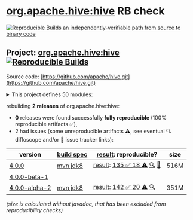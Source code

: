 [org.apache.hive:hive](https://central.sonatype.com/artifact/org.apache.hive/hive/versions) RB check
=======

[![Reproducible Builds](https://reproducible-builds.org/images/logos/rb.svg) an independently-verifiable path from source to binary code](https://reproducible-builds.org/)

## Project: [org.apache.hive:hive](https://central.sonatype.com/artifact/org.apache.hive/hive/versions) [![Reproducible Builds](https://img.shields.io/endpoint?url=https://raw.githubusercontent.com/jvm-repo-rebuild/reproducible-central/master/content/org/apache/hive/badge.json)](https://github.com/jvm-repo-rebuild/reproducible-central/blob/master/content/org/apache/hive/README.md)

Source code: [https://github.com/apache/hive.git](https://github.com/apache/hive.git)

<details><summary>This project defines 50 modules:</summary>

* [org.apache.hive.hcatalog:hive-hcatalog](https://central.sonatype.com/artifact/org.apache.hive.hcatalog/hive-hcatalog/overview)
* [org.apache.hive.hcatalog:hive-hcatalog-core](https://central.sonatype.com/artifact/org.apache.hive.hcatalog/hive-hcatalog-core/overview)
* [org.apache.hive.hcatalog:hive-hcatalog-pig-adapter](https://central.sonatype.com/artifact/org.apache.hive.hcatalog/hive-hcatalog-pig-adapter/overview)
* [org.apache.hive.hcatalog:hive-hcatalog-server-extensions](https://central.sonatype.com/artifact/org.apache.hive.hcatalog/hive-hcatalog-server-extensions/overview)
* [org.apache.hive.hcatalog:hive-webhcat](https://central.sonatype.com/artifact/org.apache.hive.hcatalog/hive-webhcat/overview)
* [org.apache.hive.hcatalog:hive-webhcat-java-client](https://central.sonatype.com/artifact/org.apache.hive.hcatalog/hive-webhcat-java-client/overview)
* [org.apache.hive.shims:hive-shims-0.23](https://central.sonatype.com/artifact/org.apache.hive.shims/hive-shims-0.23/overview)
* [org.apache.hive.shims:hive-shims-common](https://central.sonatype.com/artifact/org.apache.hive.shims/hive-shims-common/overview)
* [org.apache.hive.shims:hive-shims-scheduler](https://central.sonatype.com/artifact/org.apache.hive.shims/hive-shims-scheduler/overview)
* [org.apache.hive:hive](https://central.sonatype.com/artifact/org.apache.hive/hive/overview)
* [org.apache.hive:hive-accumulo-handler](https://central.sonatype.com/artifact/org.apache.hive/hive-accumulo-handler/overview)
* [org.apache.hive:hive-beeline](https://central.sonatype.com/artifact/org.apache.hive/hive-beeline/overview)
* [org.apache.hive:hive-classification](https://central.sonatype.com/artifact/org.apache.hive/hive-classification/overview)
* [org.apache.hive:hive-cli](https://central.sonatype.com/artifact/org.apache.hive/hive-cli/overview)
* [org.apache.hive:hive-common](https://central.sonatype.com/artifact/org.apache.hive/hive-common/overview)
* [org.apache.hive:hive-contrib](https://central.sonatype.com/artifact/org.apache.hive/hive-contrib/overview)
* [org.apache.hive:hive-druid-handler](https://central.sonatype.com/artifact/org.apache.hive/hive-druid-handler/overview)
* [org.apache.hive:hive-exec](https://central.sonatype.com/artifact/org.apache.hive/hive-exec/overview)
* [org.apache.hive:hive-hbase-handler](https://central.sonatype.com/artifact/org.apache.hive/hive-hbase-handler/overview)
* [org.apache.hive:hive-hplsql](https://central.sonatype.com/artifact/org.apache.hive/hive-hplsql/overview)
* [org.apache.hive:hive-jdbc](https://central.sonatype.com/artifact/org.apache.hive/hive-jdbc/overview)
* [org.apache.hive:hive-jdbc-handler](https://central.sonatype.com/artifact/org.apache.hive/hive-jdbc-handler/overview)
* [org.apache.hive:hive-kudu-handler](https://central.sonatype.com/artifact/org.apache.hive/hive-kudu-handler/overview)
* [org.apache.hive:hive-llap-client](https://central.sonatype.com/artifact/org.apache.hive/hive-llap-client/overview)
* [org.apache.hive:hive-llap-common](https://central.sonatype.com/artifact/org.apache.hive/hive-llap-common/overview)
* [org.apache.hive:hive-llap-ext-client](https://central.sonatype.com/artifact/org.apache.hive/hive-llap-ext-client/overview)
* [org.apache.hive:hive-llap-server](https://central.sonatype.com/artifact/org.apache.hive/hive-llap-server/overview)
* [org.apache.hive:hive-llap-tez](https://central.sonatype.com/artifact/org.apache.hive/hive-llap-tez/overview)
* [org.apache.hive:hive-metastore](https://central.sonatype.com/artifact/org.apache.hive/hive-metastore/overview)
* [org.apache.hive:hive-metastore-benchmarks](https://central.sonatype.com/artifact/org.apache.hive/hive-metastore-benchmarks/overview)
* [org.apache.hive:hive-metastore-tools](https://central.sonatype.com/artifact/org.apache.hive/hive-metastore-tools/overview)
* [org.apache.hive:hive-packaging](https://central.sonatype.com/artifact/org.apache.hive/hive-packaging/overview)
* [org.apache.hive:hive-parser](https://central.sonatype.com/artifact/org.apache.hive/hive-parser/overview)
* [org.apache.hive:hive-pre-upgrade](https://central.sonatype.com/artifact/org.apache.hive/hive-pre-upgrade/overview)
* [org.apache.hive:hive-serde](https://central.sonatype.com/artifact/org.apache.hive/hive-serde/overview)
* [org.apache.hive:hive-service](https://central.sonatype.com/artifact/org.apache.hive/hive-service/overview)
* [org.apache.hive:hive-service-rpc](https://central.sonatype.com/artifact/org.apache.hive/hive-service-rpc/overview)
* [org.apache.hive:hive-shims](https://central.sonatype.com/artifact/org.apache.hive/hive-shims/overview)
* [org.apache.hive:hive-shims-aggregator](https://central.sonatype.com/artifact/org.apache.hive/hive-shims-aggregator/overview)
* [org.apache.hive:hive-standalone-metastore](https://central.sonatype.com/artifact/org.apache.hive/hive-standalone-metastore/overview)
* [org.apache.hive:hive-standalone-metastore-common](https://central.sonatype.com/artifact/org.apache.hive/hive-standalone-metastore-common/overview)
* [org.apache.hive:hive-standalone-metastore-server](https://central.sonatype.com/artifact/org.apache.hive/hive-standalone-metastore-server/overview)
* [org.apache.hive:hive-storage-api](https://central.sonatype.com/artifact/org.apache.hive/hive-storage-api/overview)
* [org.apache.hive:hive-streaming](https://central.sonatype.com/artifact/org.apache.hive/hive-streaming/overview)
* [org.apache.hive:hive-testutils](https://central.sonatype.com/artifact/org.apache.hive/hive-testutils/overview)
* [org.apache.hive:hive-udf](https://central.sonatype.com/artifact/org.apache.hive/hive-udf/overview)
* [org.apache.hive:hive-upgrade-acid](https://central.sonatype.com/artifact/org.apache.hive/hive-upgrade-acid/overview)
* [org.apache.hive:hive-vector-code-gen](https://central.sonatype.com/artifact/org.apache.hive/hive-vector-code-gen/overview)
* [org.apache.hive:kafka-handler](https://central.sonatype.com/artifact/org.apache.hive/kafka-handler/overview)
* [org.apache.hive:metastore-tools-common](https://central.sonatype.com/artifact/org.apache.hive/metastore-tools-common/overview)
</details>

rebuilding **2 releases** of org.apache.hive:hive:
- **0** releases were found successfully **fully reproducible** (100% reproducible artifacts :white_check_mark:),
- 2 had issues (some unreproducible artifacts :warning:, see eventual :mag: diffoscope and/or :memo: issue tracker links):

| version | [build spec](/BUILDSPEC.md) | [result](https://reproducible-builds.org/docs/jvm/): reproducible? | size |
| -- | --------- | ------ | -- |
| [4.0.0](https://central.sonatype.com/artifact/org.apache.hive/hive/4.0.0/pom) | [mvn jdk8](hive-4.0.0.buildspec) | [result](hive-4.0.0.buildinfo): [135 :white_check_mark:  18 :warning:](hive-4.0.0.buildcompare) [:mag:](hive-4.0.0.diffoscope) [:memo:](https://issues.apache.org/jira/browse/HIVE-28186) | 516M |
| [4.0.0-beta-1](https://central.sonatype.com/artifact/org.apache.hive/hive/4.0.0-beta-1/pom) | | | |
| [4.0.0-alpha-2](https://central.sonatype.com/artifact/org.apache.hive/hive/4.0.0-alpha-2/pom) | [mvn jdk8](hive-4.0.0-alpha-2.buildspec) | [result](hive-4.0.0-alpha-2.buildinfo): [142 :white_check_mark:  20 :warning:](hive-4.0.0-alpha-2.buildcompare) [:mag:](hive-4.0.0-alpha-2.diffoscope) | 351M |

<i>(size is calculated without javadoc, that has been excluded from reproducibility checks)</i>
